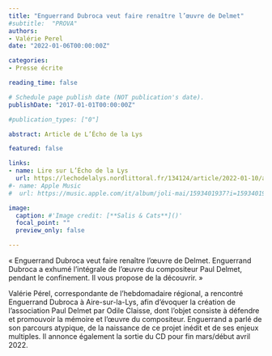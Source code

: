 ```yaml
---
title: "Enguerrand Dubroca veut faire renaître l’œuvre de Delmet"
#subtitle:  "PROVA"
authors:
- Valérie Perel
date: "2022-01-06T00:00:00Z"

categories:
- Presse écrite

reading_time: false

# Schedule page publish date (NOT publication's date).
publishDate: "2017-01-01T00:00:00Z"

#publication_types: ["0"]

abstract: Article de L’Écho de la Lys

featured: false

links:
- name: Lire sur L’Écho de la Lys
  url: https://lechodelalys.nordlittoral.fr/134124/article/2022-01-10/aire-sur-la-lys-enguerrand-dubroca-veut-faire-renaitre-l-oeuvre-de-delmet
#- name: Apple Music
#  url: https://music.apple.com/it/album/joli-mai/1593401937?i=1593401938&l=en

image:
  caption: #'Image credit: [**Salis & Cats**]()'
  focal_point: ""
  preview_only: false

---
```

« Enguerrand Dubroca veut faire renaître l’œuvre de Delmet. Enguerrand Dubroca a exhumé l’intégrale de l’œuvre du compositeur Paul Delmet, pendant le confinement. Il vous propose de la découvrir. »

Valérie Pérel, correspondante de l’hebdomadaire régional, a rencontré Enguerrand Dubroca à Aire-sur-la-Lys, afin d’évoquer la création de l’association Paul Delmet par Odile Claisse, dont l’objet consiste à défendre et promouvoir la mémoire et l’œuvre du compositeur. Enguerrand a parlé de son parcours atypique, de la naissance de ce projet inédit et de ses enjeux multiples. Il annonce également la sortie du CD pour fin mars/début avril 2022.